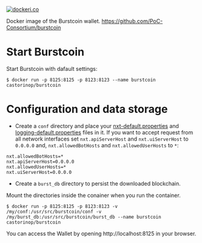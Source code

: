 [![dockeri.co](http://dockeri.co/image/castorinop/burstcoin)](https://registry.hub.docker.com/castorinop/burstcoin/)

Docker image of the Burstcoin wallet.
https://github.com/PoC-Consortium/burstcoin

# Start Burstcoin
Start Burstcoin with dafault settings:

```console
$ docker run -p 8125:8125 -p 8123:8123 --name burstcoin castorinop/burstcoin
```

# Configuration and data storage
- Create a `conf` directory and place your [nxt-default.properties](https://raw.githubusercontent.com/burst-team/burstcoin/master/conf/nxt-default.properties) and [logging-default.properties](https://raw.githubusercontent.com/burst-team/burstcoin/master/conf/logging-default.properties) files in it. If you want to accept request from all network interfaces set `nxt.apiServerHost` and `nxt.uiServerHost` to `0.0.0.0` and, `nxt.allowedBotHosts` and `nxt.allowedUserHosts` to `*`:
```
nxt.allowedBotHosts=*
nxt.apiServerHost=0.0.0.0
nxt.allowedUserHosts=*
nxt.uiServerHost=0.0.0.0
```

- Create a `burst_db` directory to persist the downloaded blockchain.

Mount the directories inside the conainer when you run the container.

```console
$ docker run -p 8125:8125 -p 8123:8123 -v /my/conf:/usr/src/burstcoin/conf -v /my/burst_db:/usr/src/burstcoin/burst_db --name burstcoin castorinop/burstcoin
```

You can access the Wallet by opening http://localhost:8125 in your browser.
